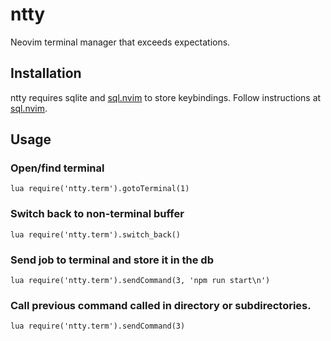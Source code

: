 # ntty
Neovim terminal manager that exceeds expectations.

## Installation
ntty requires sqlite and [sql.nvim](https://www.github.com/tami5/sql.nvim) to store keybindings. Follow
instructions at [sql.nvim](https://www.github.com/tami5/sql.nvim).

## Usage
### Open/find terminal
```
lua require('ntty.term').gotoTerminal(1)
```
### Switch back to non-terminal buffer
```
lua require('ntty.term').switch_back()
```
### Send job to terminal and store it in the db
```
lua require('ntty.term').sendCommand(3, 'npm run start\n')
```
### Call previous command called in directory or subdirectories.
```
lua require('ntty.term').sendCommand(3)
```
